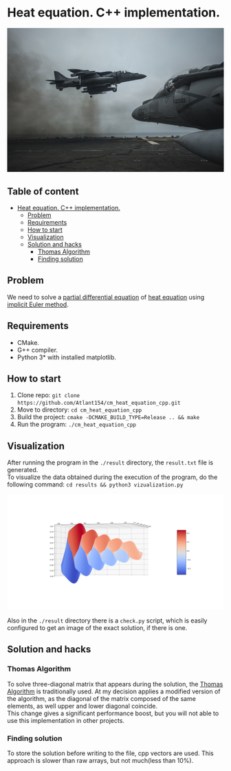 # Heat equation. C++ implementation.

![Logo](docs/logo.jpg)

## Table of content

- [Heat equation. C++ implementation.](#heat-equation-c---implementation)
  * [Problem](#problem)
  * [Requirements](#requirements)
  * [How to start](#how-to-start)
  * [Visualization](#visualization)
  * [Solution and hacks](#solution-and-hacks)
    + [Thomas Algorithm](#thomas-algorithm)
    + [Finding solution](#finding-solution)

## Problem

We need to solve a [partial differential equation](https://en.wikipedia.org/wiki/Partial_differential_equation) of [heat equation](https://en.wikipedia.org/wiki/Heat_equation) using [implicit Euler method](https://en.wikipedia.org/wiki/Backward_Euler_method).  

## Requirements

* CMake.
* G++ compiler.
* Python 3* with installed matplotlib.

## How to start

1. Clone repo: `git clone https://github.com/Atlant154/cm_heat_equation_cpp.git`
2. Move to directory: `cd cm_heat_equation_cpp`
3. Build the project: `cmake -DCMAKE_BUILD_TYPE=Release .. && make`
4. Run the program: `./cm_heat_equation_cpp`

## Visualization

After running the program in the `./result` directory, the `result.txt` file is generated.  
To visualize the data obtained during the execution of the program, do the following command: `cd results && python3 vizualization.py`

![Visualization](docs/vis.png)

Also in the `./result` directory there is a `check.py` script, which is easily configured to get an image of the exact solution,
if there is one.

## Solution and hacks

### Thomas Algorithm

To solve three-diagonal matrix that appears during the solution, the
[Thomas Algorithm](https://en.wikipedia.org/wiki/Tridiagonal_matrix_algorithm) is traditionally used.
At my decision applies a modified version of the algorithm, as the diagonal of the matrix composed of
the same elements, as well upper and lower diagonal coincide.  
This change gives a significant performance boost, but you will not able to use this implementation
in other projects.

### Finding solution

To store the solution before writing to the file, cpp vectors are used. This approach is slower than
raw arrays, but not much(less than 10%).